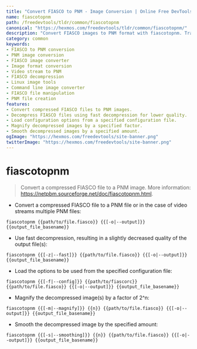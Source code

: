 ```yaml
---
title: "Convert FIASCO to PNM - Image Conversion | Online Free DevTools by Hexmos"
name: fiascotopnm
path: /freedevtools/tldr/common/fiascotopnm
canonical: "https://hexmos.com/freedevtools/tldr/common/fiascotopnm/"
description: "Convert FIASCO images to PNM format with fiascotopnm. Transform and manipulate image files effortlessly using this command-line tool. Free online tool, no registration required."
category: common
keywords:
- FIASCO to PNM conversion
- PNM image conversion
- FIASCO image converter
- Image format conversion
- Video stream to PNM
- FIASCO decompression
- Linux image tools
- Command line image converter
- FIASCO file manipulation
- PNM file creation
features:
- Convert compressed FIASCO files to PNM images.
- Decompress FIASCO files using fast decompression for lower quality.
- Load configuration options from a specified configuration file.
- Magnify decompressed images by a specified factor.
- Smooth decompressed images by a specified amount.
ogImage: "https://hexmos.com/freedevtools/site-banner.png"
twitterImage: "https://hexmos.com/freedevtools/site-banner.png"
---
```


# fiascotopnm

> Convert a compressed FIASCO file to a PNM image.
> More information: <https://netpbm.sourceforge.net/doc/fiascotopnm.html>.

- Convert a compressed FIASCO file to a PNM file or in the case of video streams multiple PNM files:

`fiascotopnm {{path/to/file.fiasco}} {{[-o|--output]}} {{output_file_basename}}`

- Use fast decompression, resulting in a slightly decreased quality of the output file(s):

`fiascotopnm {{[-z|--fast]}} {{path/to/file.fiasco}} {{[-o|--output]}} {{output_file_basename}}`

- Load the options to be used from the specified configuration file:

`fiascotopnm {{[-f|--config]}} {{path/to/fiascorc}} {{path/to/file.fiasco}} {{[-o|--output]}} {{output_file_basename}}`

- Magnify the decompressed image(s) by a factor of 2^n:

`fiascotopnm {{[-m|--magnify]}} {{n}} {{path/to/file.fiasco}} {{[-o|--output]}} {{output_file_basename}}`

- Smooth the decompressed image by the specified amount:

`fiascotopnm {{[-s|--smoothing]}} {{n}} {{path/to/file.fiasco}} {{[-o|--output]}} {{output_file_basename}}`
